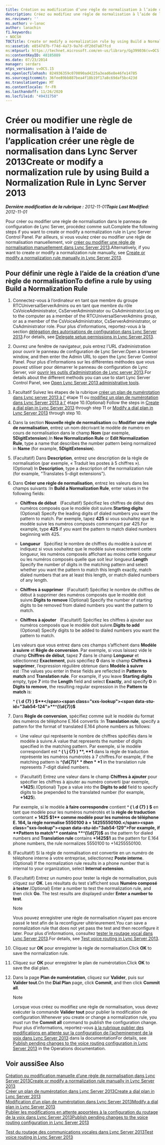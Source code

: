 ```yaml
---
title: Création ou modification d’une règle de normalisation à l’aide de l’onglet créer une règle de normalisation
description: Créez ou modifiez une règle de normalisation à l’aide de l’onglet créer une règle de normalisation.
ms.reviewer: ''
ms.author: v-lanac
author: lanachin
f1.keywords:
- NOCSH
TOCTitle: Create or modify a normalization rule by using Build a Normalization Rule
ms:assetid: e8547d7b-f74d-4a73-9a7d-df20d7a87fcd
ms:mtpsurl: https://technet.microsoft.com/en-us/library/Gg399036(v=OCS.15)
ms:contentKeyID: 48185889
ms.date: 07/23/2014
manager: serdars
mtps_version: v=OCS.15
ms.openlocfilehash: 824936359c070090ad4225a3ead6e8e46fe14785
ms.sourcegitcommit: 36fee89bb887bea4f18b19f17a8c69daf5bc423d
ms.translationtype: MT
ms.contentlocale: fr-FR
ms.lasthandoff: 11/26/2020
ms.locfileid: "49431750"
---
```

# <a name="create-or-modify-a-normalization-rule-by-using-build-a-normalization-rule-in-lync-server-2013"></a><span data-ttu-id="3ab54-103">Créer ou modifier une règle de normalisation à l’aide de l’application créer une règle de normalisation dans Lync Server 2013</span><span class="sxs-lookup"><span data-stu-id="3ab54-103">Create or modify a normalization rule by using Build a Normalization Rule in Lync Server 2013</span></span>

<div data-xmlns="http://www.w3.org/1999/xhtml">

<div class="topic" data-xmlns="http://www.w3.org/1999/xhtml" data-msxsl="urn:schemas-microsoft-com:xslt" data-cs="https://msdn.microsoft.com/">

<div data-asp="https://msdn2.microsoft.com/asp">



</div>

<div id="mainSection">

<div id="mainBody"><span data-ttu-id="3ab54-104">

<span> </span></span><span class="sxs-lookup"><span data-stu-id="3ab54-104">

<span> </span></span></span>

<span data-ttu-id="3ab54-105">_**Dernière modification de la rubrique :** 2012-11-01_</span><span class="sxs-lookup"><span data-stu-id="3ab54-105">_**Topic Last Modified:** 2012-11-01_</span></span>

<span data-ttu-id="3ab54-106">Pour créer ou modifier une règle de normalisation dans le panneau de configuration de Lync Server, procédez comme suit.</span><span class="sxs-lookup"><span data-stu-id="3ab54-106">Complete the following steps if you want to create or modify a normalization rule in Lync Server Control Panel.</span></span> <span data-ttu-id="3ab54-107">Par ailleurs, si vous voulez créer ou modifier une règle de normalisation manuellement, voir [créer ou modifier une règle de normalisation manuellement dans Lync Server 2013](lync-server-2013-create-or-modify-a-normalization-rule-manually.md).</span><span class="sxs-lookup"><span data-stu-id="3ab54-107">Alternatively, if you want to create or modify a normalization rule manually, see [Create or modify a normalization rule manually in Lync Server 2013](lync-server-2013-create-or-modify-a-normalization-rule-manually.md).</span></span>

<div>

## <a name="to-define-a-rule-by-using-build-a-normalization-rule"></a><span data-ttu-id="3ab54-108">Pour définir une règle à l’aide de la création d’une règle de normalisation</span><span class="sxs-lookup"><span data-stu-id="3ab54-108">To define a rule by using Build a Normalization Rule</span></span>

1.  <span data-ttu-id="3ab54-109">Connectez-vous à l’ordinateur en tant que membre du groupe RTCUniversalServerAdmins ou en tant que membre du rôle CsVoiceAdministrator, CsServerAdministrator ou CsAdministrator.</span><span class="sxs-lookup"><span data-stu-id="3ab54-109">Log on to the computer as a member of the RTCUniversalServerAdmins group, or as a member of the CsVoiceAdministrator, CsServerAdministrator, or CsAdministrator role.</span></span> <span data-ttu-id="3ab54-110">Pour plus d’informations, reportez-vous à la section [délégation des autorisations de configuration dans Lync Server 2013](lync-server-2013-delegate-setup-permissions.md).</span><span class="sxs-lookup"><span data-stu-id="3ab54-110">For details, see [Delegate setup permissions in Lync Server 2013](lync-server-2013-delegate-setup-permissions.md).</span></span>

2.  <span data-ttu-id="3ab54-111">Ouvrez une fenêtre de navigateur, puis entrez l’URL d’administration pour ouvrir le panneau de configuration de Lync Server.</span><span class="sxs-lookup"><span data-stu-id="3ab54-111">Open a browser window, and then enter the Admin URL to open the Lync Server Control Panel.</span></span> <span data-ttu-id="3ab54-112">Pour plus d’informations sur les différentes méthodes que vous pouvez utiliser pour démarrer le panneau de configuration de Lync Server, voir [ouvrir les outils d’administration de Lync server 2013](lync-server-2013-open-lync-server-administrative-tools.md).</span><span class="sxs-lookup"><span data-stu-id="3ab54-112">For details about the different methods you can use to start Lync Server Control Panel, see [Open Lync Server 2013 administrative tools](lync-server-2013-open-lync-server-administrative-tools.md).</span></span>

3.  <span data-ttu-id="3ab54-113">Facultatif Suivez les étapes de la rubrique [créer un plan de numérotation dans Lync server 2013 à l'](lync-server-2013-create-a-dial-plan.md) étape 11 ou [modifiez un plan de numérotation dans Lync Server 2013 à l'](lync-server-2013-modify-a-dial-plan.md) étape 10.</span><span class="sxs-lookup"><span data-stu-id="3ab54-113">(Optional) Follow the steps in [Create a dial plan in Lync Server 2013](lync-server-2013-create-a-dial-plan.md) through step 11 or [Modify a dial plan in Lync Server 2013](lync-server-2013-modify-a-dial-plan.md) through step 10.</span></span>

4.  <span data-ttu-id="3ab54-114">Dans la section **Nouvelle règle de normalisation** ou **Modifier une règle de normalisation**, entrez un nom décrivant le modèle de numéro en cours de normalisation dans le champ **Nom** (par exemple, **5DigitExtension**).</span><span class="sxs-lookup"><span data-stu-id="3ab54-114">In **New Normalization Rule** or **Edit Normalization Rule**, type a name that describes the number pattern being normalized in **Name** (for example, **5DigitExtension**).</span></span>

5.  <span data-ttu-id="3ab54-115">(Facultatif) Dans **Description**, entrez une description de la règle de normalisation (par exemple, « Traduit les postes à 5 chiffres »).</span><span class="sxs-lookup"><span data-stu-id="3ab54-115">(Optional) In **Description**, type a description of the normalization rule (for example, "Translates 5-digit extensions").</span></span>

6.  <span data-ttu-id="3ab54-116">Dans **Créer une règle de normalisation**, entrez les valeurs dans les champs suivants :</span><span class="sxs-lookup"><span data-stu-id="3ab54-116">In **Build a Normalization Rule**, enter values in the following fields:</span></span>
    
      - <span data-ttu-id="3ab54-117">**Chiffres de début**   (Facultatif) Spécifiez les chiffres de début des numéros composés que le modèle doit suivre.</span><span class="sxs-lookup"><span data-stu-id="3ab54-117">**Starting digits**   (Optional) Specify the leading digits of dialed numbers you want the pattern to match.</span></span> <span data-ttu-id="3ab54-118">Par exemple, tapez **425** si vous souhaitez que le modèle suive les numéros composés commençant par 425.</span><span class="sxs-lookup"><span data-stu-id="3ab54-118">For example, type **425** if you want the pattern to match dialed numbers beginning with 425.</span></span>
    
      - <span data-ttu-id="3ab54-119">**Longueur**   Spécifiez le nombre de chiffres du modèle à suivre et indiquez si vous souhaitez que le modèle suive exactement cette longueur, les numéros composés affichant au moins cette longueur ou les numéros composés quelle que soit leur longueur.</span><span class="sxs-lookup"><span data-stu-id="3ab54-119">**Length**   Specify the number of digits in the matching pattern and select whether you want the pattern to match this length exactly, match dialed numbers that are at least this length, or match dialed numbers of any length.</span></span>
    
      - <span data-ttu-id="3ab54-120">**Chiffres à supprimer**   (Facultatif) Spécifiez le nombre de chiffres de début à supprimer des numéros composés que le modèle doit suivre.</span><span class="sxs-lookup"><span data-stu-id="3ab54-120">**Digits to remove**   (Optional) Specify the number of starting digits to be removed from dialed numbers you want the pattern to match.</span></span>
    
      - <span data-ttu-id="3ab54-121">**Chiffres à ajouter**   (Facultatif) Spécifiez les chiffres à ajouter aux numéros composés que le modèle doit suivre.</span><span class="sxs-lookup"><span data-stu-id="3ab54-121">**Digits to add**   (Optional) Specify digits to be added to dialed numbers you want the pattern to match.</span></span>
    
    <span data-ttu-id="3ab54-p105">Les valeurs que vous entrez dans ces champs s’affichent dans **Modèle à suivre** et **Règle de conversion**. Par exemple, si vous laissez vide le champ **Chiffres de début**, tapez **7** dans le champ **Longueur** et sélectionnez **Exactement**, puis spécifiez **0** dans le champ **Chiffres à supprimer**, l’expression régulière obtenue dans **Modèle à suivre** est :</span><span class="sxs-lookup"><span data-stu-id="3ab54-p105">The values you enter in these fields are reflected in **Pattern to match** and **Translation rule**. For example, if you leave **Starting digits** empty, type **7** into the **Length** field and select **Exactly**, and specify **0** in **Digits to remove**, the resulting regular expression in the **Pattern to match** is:</span></span>
    
    <span data-ttu-id="3ab54-124">**^ ( \\ d {7} ) $**</span><span class="sxs-lookup"><span data-stu-id="3ab54-124">**^(\\d{7})$**</span></span>

7.  <span data-ttu-id="3ab54-125">Dans **Règle de conversion**, spécifiez comme suit le modèle du format des numéros de téléphone E.164 convertis :</span><span class="sxs-lookup"><span data-stu-id="3ab54-125">In **Translation rule**, specify a pattern for the format of translated E.164 phone numbers as follows:</span></span>
    
      - <span data-ttu-id="3ab54-126">Une valeur qui représente le nombre de chiffres spécifiés dans le modèle à suivre.</span><span class="sxs-lookup"><span data-stu-id="3ab54-126">A value that represents the number of digits specified in the matching pattern.</span></span> <span data-ttu-id="3ab54-127">Par exemple, si le modèle correspondant est **^ ( \\ j {7} ) $** , **$1** dans la règle de traduction représente les numéros numérotés à 7 chiffres.</span><span class="sxs-lookup"><span data-stu-id="3ab54-127">For example, if the matching pattern is **^(\\d{7})$** then **$1** in the translation rule represents 7-digit dialed numbers.</span></span>
    
      - <span data-ttu-id="3ab54-128">(Facultatif) Entrez une valeur dans le champ **Chiffres à ajouter** pour spécifier les chiffres à ajouter au numéro converti (par exemple, **+1425**).</span><span class="sxs-lookup"><span data-stu-id="3ab54-128">(Optional) Type a value into the **Digits to add** field to specify digits to be prepended to the translated number (for example, **+1425**).</span></span>
    
    <span data-ttu-id="3ab54-129">Par exemple, si le modèle **à faire correspondre** contient **^ ( \\ d {7} ) $** en tant que modèle pour les numéros numérotés et la **règle de traduction** contenant **+ 1425 $1** comme modèle pour les numéros de téléphone E. 164, la règle normalise 5550100 à + 14255550100.</span><span class="sxs-lookup"><span data-stu-id="3ab54-129">For example, if **Pattern to match** contains **^(\\d{7})$** as the pattern for dialed numbers and **Translation rule** contains **+1425$1** as the pattern for E.164 phone numbers, the rule normalizes 5550100 to +14255550100.</span></span>

8.  <span data-ttu-id="3ab54-130">(Facultatif) Si la règle de normalisation est convertie en un numéro de téléphone interne à votre entreprise, sélectionnez **Poste interne**.</span><span class="sxs-lookup"><span data-stu-id="3ab54-130">(Optional) If the normalization rule results in a phone number that is internal to your organization, select **Internal extension**.</span></span>

9.  <span data-ttu-id="3ab54-p107">(Facultatif) Entrez un numéro pour tester la règle de normalisation, puis cliquez sur **OK**. Les résultats du test s’affichent sous **Numéro composé à tester**.</span><span class="sxs-lookup"><span data-stu-id="3ab54-p107">(Optional) Enter a number to test the normalization rule, and then click **Go**. The test results are displayed under **Enter a number to test**.</span></span>
    
    <div>
    

    > [!NOTE]
    > <span data-ttu-id="3ab54-133">Vous pouvez enregistrer une règle de normalisation n’ayant pas encore passé le test afin de la reconfigurer ultérieurement.</span><span class="sxs-lookup"><span data-stu-id="3ab54-133">You can save a normalization rule that does not yet pass the test and then reconfigure it later.</span></span> <span data-ttu-id="3ab54-134">Pour plus d’informations, consultez <A href="lync-server-2013-test-voice-routing.md">tester le routage vocal dans Lync Server 2013</A>.</span><span class="sxs-lookup"><span data-stu-id="3ab54-134">For details, see <A href="lync-server-2013-test-voice-routing.md">Test voice routing in Lync Server 2013</A>.</span></span>

    
    </div>

10. <span data-ttu-id="3ab54-135">Cliquez sur **OK** pour enregistrer la règle de normalisation.</span><span class="sxs-lookup"><span data-stu-id="3ab54-135">Click **OK** to save the normalization rule.</span></span>

11. <span data-ttu-id="3ab54-136">Cliquez sur **OK** pour enregistrer le plan de numérotation.</span><span class="sxs-lookup"><span data-stu-id="3ab54-136">Click **OK** to save the dial plan.</span></span>

12. <span data-ttu-id="3ab54-137">Dans la page **Plan de numérotation**, cliquez sur **Valider**, puis sur **Valider tout**.</span><span class="sxs-lookup"><span data-stu-id="3ab54-137">On the **Dial Plan** page, click **Commit**, and then click **Commit all**.</span></span>
    
    <div>
    

    > [!NOTE]
    > <span data-ttu-id="3ab54-138">Lorsque vous créez ou modifiez une règle de normalisation, vous devez exécuter la commande <STRONG>Valider tout</STRONG> pour publier la modification de configuration.</span><span class="sxs-lookup"><span data-stu-id="3ab54-138">Whenever you create or change a normalization rule, you must run the <STRONG>Commit all</STRONG> command to publish the configuration change.</span></span> <span data-ttu-id="3ab54-139">Pour plus d’informations, reportez-vous <A href="lync-server-2013-publish-pending-changes-to-the-voice-routing-configuration.md">à la rubrique publier des modifications en attente sur la configuration de l’acheminement de la voix dans Lync Server 2013</A> dans la documentation</span><span class="sxs-lookup"><span data-stu-id="3ab54-139">For details, see <A href="lync-server-2013-publish-pending-changes-to-the-voice-routing-configuration.md">Publish pending changes to the voice routing configuration in Lync Server 2013</A> in the Operations documentation.</span></span>

    
    </div>

</div>

<div>

## <a name="see-also"></a><span data-ttu-id="3ab54-140">Voir aussi</span><span class="sxs-lookup"><span data-stu-id="3ab54-140">See Also</span></span>


[<span data-ttu-id="3ab54-141">Création ou modification manuelle d’une règle de normalisation dans Lync Server 2013</span><span class="sxs-lookup"><span data-stu-id="3ab54-141">Create or modify a normalization rule manually in Lync Server 2013</span></span>](lync-server-2013-create-or-modify-a-normalization-rule-manually.md)  
[<span data-ttu-id="3ab54-142">Créer un plan de numérotation dans Lync Server 2013</span><span class="sxs-lookup"><span data-stu-id="3ab54-142">Create a dial plan in Lync Server 2013</span></span>](lync-server-2013-create-a-dial-plan.md)  
[<span data-ttu-id="3ab54-143">Modification d’un plan de numérotation dans Lync Server 2013</span><span class="sxs-lookup"><span data-stu-id="3ab54-143">Modify a dial plan in Lync Server 2013</span></span>](lync-server-2013-modify-a-dial-plan.md)  
[<span data-ttu-id="3ab54-144">Publier les modifications en attente apportées à la configuration du routage de la voix dans Lync Server 2013</span><span class="sxs-lookup"><span data-stu-id="3ab54-144">Publish pending changes to the voice routing configuration in Lync Server 2013</span></span>](lync-server-2013-publish-pending-changes-to-the-voice-routing-configuration.md)  


[<span data-ttu-id="3ab54-145">Test du routage des communications vocales dans Lync Server 2013</span><span class="sxs-lookup"><span data-stu-id="3ab54-145">Test voice routing in Lync Server 2013</span></span>](lync-server-2013-test-voice-routing.md)  
  

<span data-ttu-id="3ab54-146"></div>

</div>

<span> </span>

</div>

</div>

</span><span class="sxs-lookup"><span data-stu-id="3ab54-146"></div>

</div>

<span> </span>

</div>

</div>

</span></span></div>

